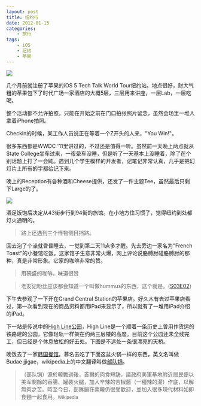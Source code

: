 ```yaml
--- 
layout: post
title: 纽约行 
date: 2012-01-15
categories:
    - 旅行
tags:
    - iOS
    - 纽约
    - 苹果
---
```

![](https://farm9.staticflickr.com/8025/7146883263_2d7bdbf8b3_z.jpg)

几个月前就注册了苹果的iOS 5 Tech Talk World Tour纽约站。地点很好，财大气粗的苹果包下了时代广场一家酒店的大概5层，三层用来讲座，一层Lab，一层吃喝。

整个活动都不允许拍照，只能在开始之前在门口拍张照片留念，虽然会场里一堆人拿着iPhone拍照。

Checkin的时候，某工作人员说正在等着一个Z开头的人来，"You Win!"。

很多东西都是WWDC '11里讲过的，不过还是值得一听。虽然前一天晚上两点就从State College坐车过来，一夜晕车没睡，但是听了一天基本上没睡着，除了在个别话题上打了一会盹。遇到几个学生模样的开发者，记笔记非常认真，几乎是把幻灯片上所有的字都给记下来。

晚上的Reception有各种酒和Cheese提供，还发了一件主题Tee，虽然最后只剩下Large的了。

![](https://farm6.staticflickr.com/5315/7000797012_c20f897e31_z.jpg)

酒足饭饱后决定从43街步行到94街的旅馆。在小地方住习惯了，觉得纽约到处都灯火通明的。

>路上还遇到三个怪物侧目挡路。

回去泡了个澡就昏昏睡去，一觉到第二天11点多才醒。先去旁边一家名为"French Toast"的小餐馆吃饭。这家馆子生意非常火爆，网上评论说胳膊肘碰胳膊肘的那种，真是非常形象。它家的咖啡非常的赞。

>用碗盛的咖啡，味道很赞

>老友记粉丝应该都会知道一个叫做hummus的东西，这个就是。([S03E02](http://www.friendscafe.org/scripts/s3/302.php))

下午去参观了一下开在Grand Central Station的苹果店。好久木有去过苹果店看过，第一次看到现在的商品资料都用iPad来显示了，所以就有了一堆用iPad介绍的iPad。

下一站是传说中的[High Line公园](http://www.thehighline.org/)，High Line是一个顺着一条历史上曽用作货运的铁路建的公园，它像轻轨一样架在约两三层楼的高度。目前这个公园还未全线完工，但已经是个休息放松的好去处。下图是不远处一条很漂亮的天桥。

晚饭去了一家[韩国餐馆](http://www.yelp.com/biz/pocha-32-new-york)。慕名去吃了下面这盆火锅一样的东西，英文名叫做Budae jjigae，wikipedia上的中文翻译叫做[部队锅](http://zh.wikipedia.org/wiki/%E9%83%A8%E9%9A%8A%E9%8D%8B)。

>（部队锅）源於韓戰過後，首爾的肉食短缺，議政府美軍基地附近居民便以美军剩餘的香腸、罐裝火腿，加入辛辣的苦椒醬（一種辣的湯）作底，以解無肉之苦。時至今日，部隊鍋在南韓仍很受歡迎，並加入很多現代材料如即食麵一起食用。<small>Wikipedia</small>
